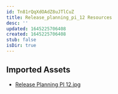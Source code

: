 ```yaml
---
id: Tn81rQqXdOAdZ8uJTlCuZ
title: Release_planning_pi_12 Resources
desc: ''
updated: 1645225706408
created: 1645225706408
stub: false
isDir: true
---
```

## Imported Assets
- [Release Planning PI 12.jpg](/assets/release-planning-pi-12-Pz6J6Sn1Cf06.jpg)
